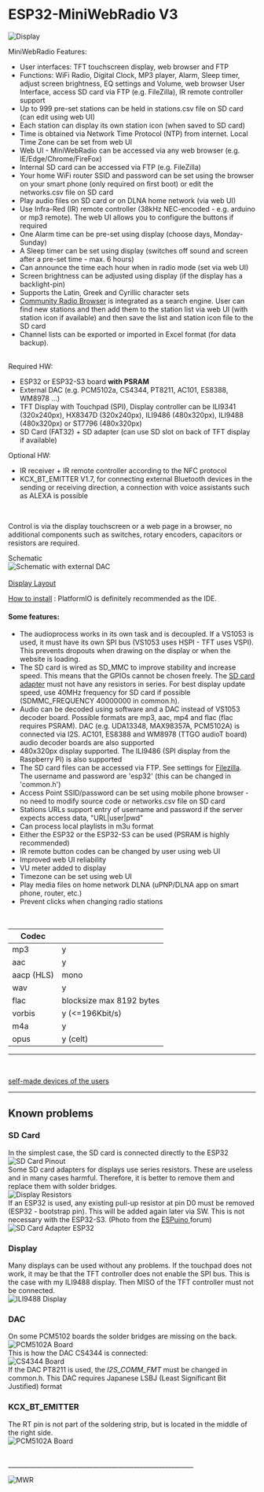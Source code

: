 # ESP32-MiniWebRadio V3

![Display](docs/MiniWebRadio.jpg)

MiniWebRadio Features:
<ul>
<li>User interfaces: TFT touchscreen display, web browser and FTP</li>
<li>Functions: WiFi Radio, Digital Clock, MP3 player, Alarm, Sleep timer, adjust screen brightness, EQ settings and Volume, web browser User Interface, access SD card via FTP (e.g. FileZilla), IR remote controller support</li>
<li>Up to 999 pre-set stations can be held in stations.csv file on SD card (can edit using web UI)</li>
<li>Each station can display its own station icon (when saved to SD card)</li>
<li>Time is obtained via Network Time Protocol (NTP) from internet. Local Time Zone can be set from web UI</li>
<li>Web UI - MiniWebRadio can be accessed via any web browser (e.g. IE/Edge/Chrome/FireFox)</li>
<li>Internal SD card can be accessed via FTP (e.g. FileZilla)</li>
<li>Your home WiFi router SSID and password can be set using the browser on your smart phone (only required on first boot) or edit the networks.csv file on SD card</li>
<li>Play audio files on SD card or on DLNA home network (via web UI)</li>
<li>Use Infra-Red (IR) remote controller (38kHz NEC-encoded - e.g. arduino or mp3 remote). The web UI allows you to configure the buttons if required</li>
<li>One Alarm time can be pre-set using display (choose days, Monday-Sunday)</li>
<li>A Sleep timer can be set using display (switches off sound and screen after a pre-set time - max. 6 hours)</li>
<li>Can announce the time each hour when in radio mode (set via web UI)</li>
<li>Screen brightness can be adjusted using display (if the display has a backlight-pin)</li>
<li>Supports the Latin, Greek and Cyrillic character sets</li>
<li><a href="https://www.radio-browser.info/">Community Radio Browser</a> is integrated as a search engine. User can find new stations and then add them to the station list via web UI (with station icon if available) and then save the list and station icon file to the SD card</li>
<li>Channel lists can be exported or imported in Excel format (for data backup).</li>
</ul><br>
Required HW:
<ul>
<li>ESP32 or ESP32-S3 board <b>with PSRAM</b></li>
<li>External DAC (e.g. PCM5102a, CS4344, PT8211, AC101, ES8388, WM8978 ...)</li>
<li>TFT Display with Touchpad (SPI), Display controller can be ILI9341 (320x240px), HX8347D (320x240px), ILI9486 (480x320px), ILI9488 (480x320px) or ST7796 (480x320px)</li>
<li>SD Card (FAT32) + SD adapter (can use SD slot on back of TFT display if available)</li>
</ul>
Optional HW:
<ul>
<li>IR receiver + IR remote controller according to the NFC protocol</li>
<li>KCX_BT_EMITTER V1.7, for connecting external Bluetooth devices in the sending or receiving direction, a connection with voice assistants such as ALEXA is possible</li>
</ul><br>

Control is via the display touchscreen or a web page in a browser, no additional components such as switches, rotary encoders, capacitors or resistors are required.

Schematic<br>
![Schematic with external DAC](docs/MiniWebRadioV3_schematic.jpg)<br>
<br>
[Display Layout](docs/MiniWebRadio%20V3%20Layout.pdf)

[How to install](docs/How%20to%20install.pdf) : PlatformIO is definitely recommended as the IDE.

#### Some features:

- The audioprocess works in its own task and is decoupled. If a VS1053 is used, it must have its own SPI bus (VS1053 uses HSPI - TFT uses VSPI). This prevents dropouts when drawing on the display or when the website is loading.
- The SD card is wired as SD_MMC to improve stability and increase speed. This means that the GPIOs cannot be chosen freely. The [SD card adapter](docs/SD_Card_Adapter_for_SD_MMC_.jpg) must not have any resistors in series. For best display update speed, use 40MHz frequency for SD card if possible (SDMMC_FREQUENCY 40000000 in common.h).
- Audio can be decoded using software and a DAC instead of VS1053 decoder board. Possible formats are mp3, aac, mp4 and flac (flac requires PSRAM). DAC (e.g. UDA13348, MAX98357A, PCM5102A) is connected via I2S. AC101, ES8388 and WM8978 (TTGO audioT board) audio decoder boards are also supported
- 480x320px display supported. The ILI9486 (SPI display from the Raspberry PI) is also supported
- The SD card files can be accessed via FTP. See settings for [Filezilla](docs/Filezilla.pdf). The username and password are 'esp32' (this can be changed in 'common.h')
- Access Point SSID/password can be set using mobile phone browser - no need to modify source code or networks.csv file on SD card
- Stations URLs support entry of username and password if the server expects access data, "URL|user|pwd"
- Can process local playlists in m3u format
- Either the ESP32 or the ESP32-S3 can be used (PSRAM is highly recommended)
- IR remote button codes can be changed by user using web UI
- Improved web UI reliability
- VU meter added to display
- Timezone can be set using web UI
- Play media files on home network DLNA (uPNP/DLNA app on smart phone, router, etc.)
- Prevent clicks when changing radio stations

<br>

|Codec|                          |
|-----|--------------------------|
| mp3 | y |
| aac | y |
| aacp (HLS) | mono |
| wav | y |
| flac | blocksize max 8192 bytes |
| vorbis | y (<=196Kbit/s)  |
| m4a | y |
| opus |  y (celt)  |

***
<br>

[self-made devices of the users](https://github.com/schreibfaul1/ESP32-MiniWebRadio/wiki/User-devices)<br>

***

## Known problems
### SD Card
In the simplest case, the SD card is connected directly to the ESP32
<br>
![SD Card Pinout](docs/SD_Card_Pinout.jpg)<br>
Some SD card adapters for displays use series resistors. These are useless and in many cases harmful. Therefore, it is better to remove them and replace them with solder bridges.<br>
![Display Resistors](docs/Display_resistors.jpg)<br>
If an ESP32 is used, any existing pull-up resistor at pin D0 must be removed (ESP32 - bootstrap pin). This will be added again later via SW. This is not necessary with the ESP32-S3.
(Photo from the <a href="https://forum.espuino.de/"> ESPuino </a>forum)![SD Card Adapter ESP32](docs/ESP32_SD_Card_PullUp.jpg)<br>

### Display
Many displays can be used without any problems. If the touchpad does not work, it may be that the TFT controller does not enable the SPI bus. This is the case with my ILI9488 display. Then MISO of the TFT controller must not be connected.<br>
![ILI9488 Display](docs/ILI9488_pins.jpg)<br>

### DAC
On some PCM5102 boards the solder bridges are missing on the back.<br>
![PCM5102A Board](docs/PCM5102A.png)<br>
This is how the DAC CS4344 is connected:<br>
![CS4344 Board](docs/DAC_CS434.jpg)<br>
If the DAC PT8211 is used, the *I2S_COMM_FMT* must be changed in common.h. This DAC requires Japanese LSBJ (Least Significant Bit Justified) format

### KCX_BT_EMITTER
The RT pin is not part of the soldering strip, but is located in the middle of the right side.<br>
![PCM5102A Board](docs/KCX_BT_EMITTER_pins.jpg)<br>

<br>
___________________________________________________________
<br>

![MWR](/docs/MWR.jpg)<br>
<br>



